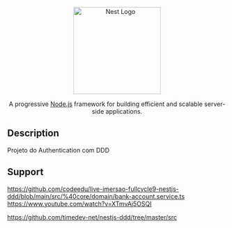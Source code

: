 <p align="center">
  <a href="http://nestjs.com/" target="blank"><img src="https://nestjs.com/img/logo-small.svg" width="200" alt="Nest Logo" /></a>
</p>

[circleci-image]: https://img.shields.io/circleci/build/github/nestjs/nest/master?token=abc123def456
[circleci-url]: https://circleci.com/gh/nestjs/nest

  <p align="center">A progressive <a href="http://nodejs.org" target="_blank">Node.js</a> framework for building efficient and scalable server-side applications.</p>
  
## Description

Projeto do Authentication com DDD

## Support

https://github.com/codeedu/live-imersao-fullcycle9-nestjs-ddd/blob/main/src/%40core/domain/bank-account.service.ts
https://www.youtube.com/watch?v=XTmvAj5OSQI

https://github.com/timedev-net/nestjs-ddd/tree/master/src
